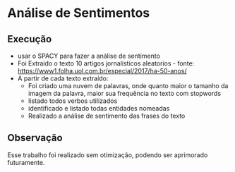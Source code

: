 # Análise de Sentimentos

## Execução
- usar o SPACY para fazer a análise de sentimento
- Foi Extraido o texto 10 artigos jornalísticos aleatorios - fonte: https://www1.folha.uol.com.br/especial/2017/ha-50-anos/
- A partir de cada texto extraído:
    * Foi criado uma nuvem de palavras, onde quanto maior o tamanho da imagem da palavra, maior sua frequência no texto com stopwords
    * listado todos verbos utilizados
    * identificado e listado todas entidades nomeadas
    * Realizado a análise de sentimento das frases do texto

## Observação
Esse trabalho foi realizado sem otimização, podendo ser aprimorado futuramente.
